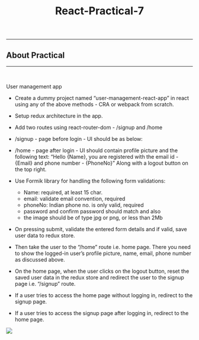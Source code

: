 # <p align="center">React-Practical-7</p>

<br />

---

## About Practical

---

<br />

User management app

- Create a dummy project named “user-management-react-app” in react using any of the above methods - CRA or webpack from scratch.
- Setup redux architecture in the app.
- Add two routes using react-router-dom - /signup and /home
- /signup - page before login - UI should be as below:

- /home - page after login - UI should contain profile picture and the following text:
  “Hello {Name}, you are registered with the email id - {Email} and phone number - {PhoneNo}”
  Along with a logout button on the top right.
- Use Formik library for handling the following form validations:
  - Name: required, at least 15 char.
  - email: validate email convention, required
  - phoneNo: Indian phone no. is only valid, required
  - password and confirm password should match and also
  - the image should be of type jpg or png, or less than 2Mb
- On pressing submit, validate the entered form details and if valid, save user data to redux store.
- Then take the user to the “/home” route i.e. home page. There you need to show the logged-in user’s profile picture, name, email, phone number as discussed above.
- On the home page, when the user clicks on the logout button, reset the saved user data in the redux store and redirect the user to the signup page i.e. “/signup” route.
- If a user tries to access the home page without logging in, redirect to the signup page.
- If a user tries to access the signup page after logging in, redirect to the home page.

<img src="https://github.com/princesimform/React-Practical-7/assets/125016923/c94bdeca-2010-4019-870f-acdad485f4e7" align="center"/> 

<!-- <br />

---

## Live Working Link

---

<br />

- [Production Link](https://prince-react-practical-6.netlify.app)
- [Development Link](https://codesandbox.io/p/github/princesimform/React-Practical-6/feature)

<br />

---

## Technologies

---

- Html
- Css
- Tailwind
- Javascript
- ReactJs
- Redux
- RTK Query

<br />

---

## Project Setup

---

<br />

- ### **Recommended IDE Setup**

  > VsCode/ sublime text

- ### **Install Package**

  > `npm install`

- ### **Compile and Hot-reload for Development**

  > `npm run dev`

- ### **Type Check, Compile and Minify for Production**
  > `npm run build`

<br />

---

## About Features

---

<br />

- The User List APP application includes the following features:

  - You can able to show all user list
  - on hover any specific user you can able to she it's profile card
  - Data Fetch Using RTK Query So the Unique Data Fetched only Once

- API : [https://test-react-5cd74-default-rtdb.firebaseio.com/users.json](https://test-react-5cd74-default-rtdb.firebaseio.com/users.json)
  <br />

---

## Environment Setup

---

<br />

- <b> For Environment Setup </b>

- Create a file called .env at the root of your project.
- Inside the .env file, define your environment variable
- In your React code, you can access the environment variable using `process.env.NODE_ENV`
- Restart the development server or rebuild your app to apply the changes.

- <b> How to run in different mode </b>
  - `npm run dev` run in Development Mode
  - `npm run start` run in Production Mode

<br />

---

## Unique of the Practical

---

<br />

- Unique Data Fetched only Once
- When any Profle care Show only the specific Profile card is render , not any other are rendering

<br />

---

## Live Practical Demo

---

<br />

<img src="https://github.com/princesimform/React-Practical-6/assets/125016923/1a55aa6d-19bd-42e3-a687-9e3b8dcf8d14" align="center"/>

<img src="https://github.com/princesimform/React-Practical-6/assets/125016923/505ec1b6-b0b7-4563-b482-0e8cbc1e8d35" align="center"/> -->
